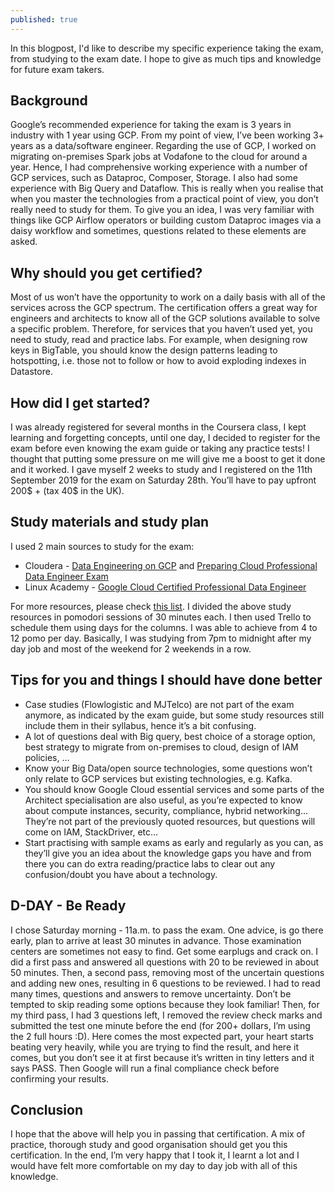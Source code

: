 ```yaml
---
published: true
---
```


In this blogpost, I'd like to describe my specific experience taking the exam, from studying to the exam date. I hope to give as much tips and knowledge for future exam takers.

## Background
Google’s recommended experience for taking the exam is 3 years in industry with 1 year using GCP. From my point of view, I’ve been working 3+ years as a data/software engineer. Regarding the use of GCP, I worked on migrating on-premises Spark jobs at Vodafone to the cloud for around a year. Hence, I had comprehensive working experience with a number of GCP services, such as Dataproc, Composer, Storage. I also had some experience with Big Query and Dataflow. This is really when you realise that when you master the technologies from a practical point of view, you don’t really need to study for them. To give you an idea, I was very familiar with things like GCP Airflow operators or building custom Dataproc images via a daisy workflow and sometimes, questions related to these elements are asked.

## Why should you get certified?
Most of us won’t have the opportunity to work on a daily basis with all of the services across the GCP spectrum. The certification offers a great way for engineers and architects to know all of the GCP solutions available to solve a specific problem. Therefore, for services that you haven’t used yet, you need to study, read and practice labs. For example, when designing row keys in BigTable, you should know the design patterns leading to hotspotting, i.e. those not to follow or how to avoid exploding indexes in Datastore.

## How did I get started?
I was already registered for several months in the Coursera class, I kept learning and forgetting concepts, until one day, I decided to register for the exam before even knowing the exam guide or taking any practice tests! I thought that putting some pressure on me will give me a boost to get it done and it worked. I gave myself 2 weeks to study and I registered on the 11th September 2019 for the exam on Saturday 28th. You’ll have to pay upfront 200$ + (tax 40$ in the UK).

## Study materials and study plan
I used 2 main sources to study for the exam:
- Cloudera - [Data Engineering on GCP](https://www.coursera.org/specializations/gcp-data-machine-learning) and [Preparing Cloud Professional Data Engineer Exam](https://www.coursera.org/learn/preparing-cloud-professional-data-engineer-exam)
- Linux Academy - [Google Cloud Certified Professional Data Engineer](https://linuxacademy.com/course/google-cloud-data-engineer/)

For more resources, please check [this list](https://github.com/ddneves/awesome-gcp-certifications#Google-Cloud---Professional-Data-Engineer). I divided the above study resources in pomodori sessions of 30 minutes each. I then used Trello to schedule them using days for the columns. I was able to achieve from 4 to 12 pomo per day. Basically, I was studying from 7pm to midnight after my day job and most of the weekend for 2 weekends in a row.

## Tips for you and things I should have done better
- Case studies (Flowlogistic and MJTelco) are not part of the exam anymore, as indicated by the exam guide, but some study resources still include them in their syllabus, hence it’s a bit confusing.
- A lot of questions deal with Big query, best choice of a storage option, best strategy to migrate from on-premises to cloud, design of IAM policies, …
- Know your Big Data/open source technologies, some questions won’t only relate to GCP services but existing technologies, e.g. Kafka.
- You should know Google Cloud essential services and some parts of the Architect specialisation are also useful, as you’re expected to know about compute instances, security, compliance, hybrid networking... They’re not part of the previously quoted resources, but questions will come on IAM, StackDriver, etc…
- Start practising with sample exams as early and regularly as you can, as they’ll give you an idea about the knowledge gaps you have and from there you can do extra reading/practice labs to clear out any confusion/doubt you have about a technology.

## D-DAY - Be Ready
I chose Saturday morning - 11a.m. to pass the exam. One advice, is go there early, plan to arrive at least 30 minutes in advance. Those examination centers are sometimes not easy to find. Get some earplugs and crack on. I did a first pass and answered all questions with 20 to be reviewed in about 50 minutes. Then, a second pass, removing most of the uncertain questions and adding new ones, resulting in 6 questions to be reviewed. I had to read many times, questions and answers to remove uncertainty. Don’t be tempted to skip reading some options because they look familiar! Then, for my third pass, I had 3 questions left, I removed the review check marks and submitted the test one minute before the end (for 200+ dollars, I’m using the 2 full hours :D). Here comes the most expected part, your heart starts beating very heavily, while you are trying to find the result, and here it comes, but you don’t see it at first because it’s written in tiny letters and it says PASS. Then Google will run a final compliance check before confirming your results.

## Conclusion
I hope that the above will help you in passing that certification. A mix of practice, thorough study and good organisation should get you this certification. In the end, I’m very happy that I took it, I learnt a lot and I would have felt more comfortable on my day to day job with all of this knowledge.
